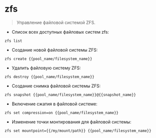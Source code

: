 # zfs

> Управление файловой системой ZFS.

- Список всех доступных файловых систем zfs:

`zfs list`

- Создание новой файловой системы ZFS:

`zfs create {{pool_name/filesystem_name}}`

- Удалить файловую систему ZFS:

`zfs destroy {{pool_name/filesystem_name}}`

- Создание снимка файловой системы ZFS:

`zfs snapshot {{pool_name/filesystem_name}}@{{snapshot_name}}`

- Включение сжатия в файловой системе:

`zfs set compression=on {{pool_name/filesystem_name}}`

- Изменение точки монтирования для файловой системы:

`zfs set mountpoint={{/my/mount/path}} {{pool_name/filesystem_name}}`
